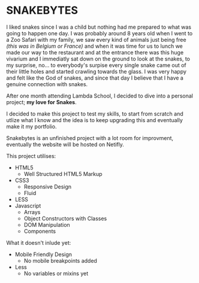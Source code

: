 # SNAKEBYTES
I liked snakes since I was a child but nothing had me prepared to what was going to happen one day. I was probably around 8 years old when I went to a Zoo Safari with my family, we saw every kind of animals just being free *(this was in Belgium or France)* and when it was time for us to lunch we made our way to the restaurant and at the entrance there was this huge vivarium and I immediatly sat down on the ground to look at the snakes, to my surprise, no... to everybody's surpise every single snake came out of their little holes and started crawling towards the glass. I was very happy and felt like the God of snakes, and since that day I believe that I have a genuine connection with snakes.

After one month attending Lambda School, I decided to dive into a personal project; **my love for Snakes**.

I decided to make this project to test my skills, to start from scratch and utlize what I know and the idea is to keep upgrading this and eventually make it my portfolio. 

Snakebytes is an unfinished project with a lot room for improvment, eventually the website will be hosted on Netifly.

This project utilises:

* HTML5
    * Well Structured HTML5 Markup
* CSS3
    * Responsive Design
    * Fluid
* LESS
* Javascript
    * Arrays
    * Object Constructors with Classes
    * DOM Manipulation
    * Components

What it doesn't inlude yet:
* Mobile Friendly Design
    * No mobile breakpoints added
* Less
    * No variables or mixins yet
